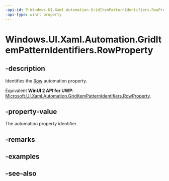 ```yaml
---
-api-id: P:Windows.UI.Xaml.Automation.GridItemPatternIdentifiers.RowProperty
-api-type: winrt property
---
```


<!-- Property syntax
public Windows.UI.Xaml.Automation.AutomationProperty RowProperty { get; }
-->

# Windows.UI.Xaml.Automation.GridItemPatternIdentifiers.RowProperty

## -description
Identifies the [Row](../windows.ui.xaml.automation.provider/igriditemprovider_row.md) automation property.

Equivalent **WinUI 2 API for UWP**: [Microsoft.UI.Xaml.Automation.GridItemPatternIdentifiers.RowProperty](/windows/winui/api/microsoft.ui.xaml.automation.griditempatternidentifiers.rowproperty).

## -property-value
The automation property identifier.

## -remarks

## -examples

## -see-also
